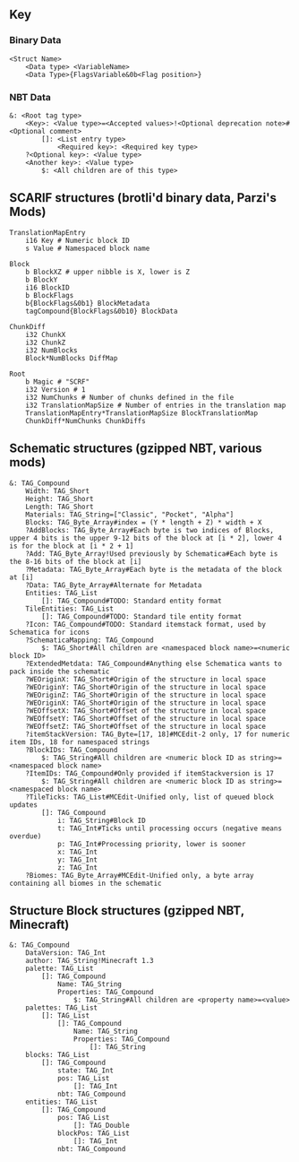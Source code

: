 ## Key
### Binary Data
	<Struct Name>
		<Data type> <VariableName>
		<Data Type>{FlagsVariable&0b<Flag position>}
### NBT Data
	&: <Root tag type>
		<Key>: <Value type>=<Accepted values>!<Optional deprecation note>#<Optional comment>
			[]: <List entry type>
				<Required key>: <Required key type>
		?<Optional key>: <Value type>
		<Another key>: <Value type>
			$: <All children are of this type>

## SCARIF structures (brotli'd binary data, Parzi's Mods)
	TranslationMapEntry
		i16 Key # Numeric block ID
		s Value # Namespaced block name

	Block
		b BlockXZ # upper nibble is X, lower is Z
		b BlockY
		i16 BlockID
		b BlockFlags
		b{BlockFlags&0b1} BlockMetadata
		tagCompound{BlockFlags&0b10} BlockData

	ChunkDiff
		i32 ChunkX
		i32 ChunkZ
		i32 NumBlocks
		Block*NumBlocks DiffMap

	Root
		b Magic # "SCRF"
		i32 Version # 1
		i32 NumChunks # Number of chunks defined in the file
		i32 TranslationMapSize # Number of entries in the translation map
		TranslationMapEntry*TranslationMapSize BlockTranslationMap
		ChunkDiff*NumChunks ChunkDiffs

## Schematic structures (gzipped NBT, various mods)
	&: TAG_Compound
		Width: TAG_Short
		Height: TAG_Short
		Length: TAG_Short
		Materials: TAG_String=["Classic", "Pocket", "Alpha"]
		Blocks: TAG_Byte_Array#index = (Y * length + Z) * width + X
		?AddBlocks: TAG_Byte_Array#Each byte is two indices of Blocks, upper 4 bits is the upper 9-12 bits of the block at [i * 2], lower 4 is for the block at [i * 2 + 1]
		?Add: TAG_Byte_Array!Used previously by Schematica#Each byte is the 8-16 bits of the block at [i]
		?Metadata: TAG_Byte_Array#Each byte is the metadata of the block at [i]
		?Data: TAG_Byte_Array#Alternate for Metadata
		Entities: TAG_List
			[]: TAG_Compound#TODO: Standard entity format
		TileEntities: TAG_List
			[]: TAG_Compound#TODO: Standard tile entity format
		?Icon: TAG_Compound#TODO: Standard itemstack format, used by Schematica for icons
		?SchematicaMapping: TAG_Compound
			$: TAG_Short#All children are <namespaced block name>=<numeric block ID>
		?ExtendedMetdata: TAG_Compound#Anything else Schematica wants to pack inside the schematic
		?WEOriginX: TAG_Short#Origin of the structure in local space
		?WEOriginY: TAG_Short#Origin of the structure in local space
		?WEOriginZ: TAG_Short#Origin of the structure in local space
		?WEOriginX: TAG_Short#Origin of the structure in local space
		?WEOffsetX: TAG_Short#Offset of the structure in local space
		?WEOffsetY: TAG_Short#Offset of the structure in local space
		?WEOffsetZ: TAG_Short#Offset of the structure in local space
		?itemStackVersion: TAG_Byte=[17, 18]#MCEdit-2 only, 17 for numeric item IDs, 18 for namespaced strings
		?BlockIDs: TAG_Compound
			$: TAG_String#All children are <numeric block ID as string>=<namespaced block name>
		?ItemIDs: TAG_Compound#Only provided if itemStackversion is 17
			$: TAG_String#All children are <numeric block ID as string>=<namespaced block name>
		?TileTicks: TAG_List#MCEdit-Unified only, list of queued block updates
			[]: TAG_Compound
				i: TAG_String#Block ID
				t: TAG_Int#Ticks until processing occurs (negative means overdue)
				p: TAG_Int#Processing priority, lower is sooner
				x: TAG_Int
				y: TAG_Int
				z: TAG_Int
		?Biomes: TAG_Byte_Array#MCEdit-Unified only, a byte array containing all biomes in the schematic


## Structure Block structures (gzipped NBT, Minecraft)
	&: TAG_Compound
		DataVersion: TAG_Int
		author: TAG_String!Minecraft 1.3
		palette: TAG_List
			[]: TAG_Compound
				Name: TAG_String
				Properties: TAG_Compound
					$: TAG_String#All children are <property name>=<value>
		palettes: TAG_List
			[]: TAG_List
				[]: TAG_Compound
					Name: TAG_String
					Properties: TAG_Compound
						[]: TAG_String
		blocks: TAG_List
			[]: TAG_Compound
				state: TAG_Int
				pos: TAG_List
					[]: TAG_Int
				nbt: TAG_Compound
		entities: TAG_List
			[]: TAG_Compound
				pos: TAG_List
					[]: TAG_Double
				blockPos: TAG_List
					[]: TAG_Int
				nbt: TAG_Compound